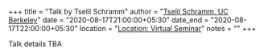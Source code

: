 +++
title = "Talk by Tselil Schramm"
author = "<a href="https://tselilschramm.org/" target="_blank">Tselil Schramm, UC Berkeley</a>"
date = "2020-08-17T21:00:00+05:30"
date_end = "2020-08-17T22:00:00+05:30"
location = "<a href="#">Location: Virtual Seminar</a>"
notes = ""
+++

Talk details TBA
